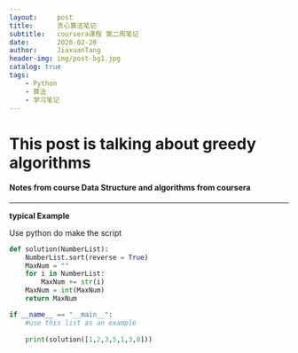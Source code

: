 ```yaml
---
layout:     post
title:      贪心算法笔记
subtitle:   coursera课程 第二周笔记
date:       2020-02-20
author:     JiaxuanTang
header-img: img/post-bg1.jpg
catalog: true
tags:
    - Python
    - 算法
    - 学习笔记
---
```


# This post is talking about greedy algorithms

#### Notes from course Data Structure and algorithms from coursera
----------
**typical Example**

Use python do make the script
```python
def solution(NumberList):
    NumberList.sort(reverse = True)
    MaxNum = ""
    for i in NumberList:
        MaxNum += str(i)
    MaxNum = int(MaxNum)
    return MaxNum

if __name__ == "__main__":
    #use this list as an example
    
    print(solution([1,2,3,5,1,3,8]))

```